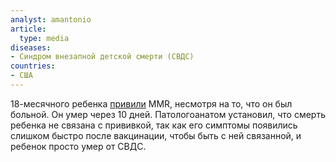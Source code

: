```yaml
---
analyst: amantonio
article:
  type: media
diseases:
- Синдром внезапной детской смерти (СВДС)
countries:
- США
---
```


18-месячного ребенка [привили](http://www.foxnews.com/story/2008/12/05/coroner-parents-disagree-on-vaccine-role-in-baby-death.html) MMR, несмотря на то, что он был больной. Он умер через 10 дней. Патологоанатом установил, что смерть ребенка не связана с прививкой, так как его симптомы появились слишком быстро после вакцинации, чтобы быть с ней связанной, и ребенок просто умер от СВДС.
